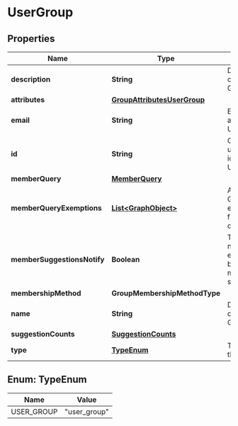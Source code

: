 

# UserGroup


## Properties

| Name | Type | Description | Notes |
|------------ | ------------- | ------------- | -------------|
|**description** | **String** | Description of a User Group |  [optional] |
|**attributes** | [**GroupAttributesUserGroup**](GroupAttributesUserGroup.md) |  |  [optional] |
|**email** | **String** | Email address of a User Group |  [optional] |
|**id** | **String** | ObjectId uniquely identifying a User Group. |  [optional] |
|**memberQuery** | [**MemberQuery**](MemberQuery.md) |  |  [optional] |
|**memberQueryExemptions** | [**List&lt;GraphObject&gt;**](GraphObject.md) | Array of GraphObjects exempted from the query |  [optional] |
|**memberSuggestionsNotify** | **Boolean** | True if notification emails are to be sent for membership suggestions. |  [optional] |
|**membershipMethod** | **GroupMembershipMethodType** |  |  [optional] |
|**name** | **String** | Display name of a User Group. |  [optional] |
|**suggestionCounts** | [**SuggestionCounts**](SuggestionCounts.md) |  |  [optional] |
|**type** | [**TypeEnum**](#TypeEnum) | The type of the group. |  [optional] |



## Enum: TypeEnum

| Name | Value |
|---- | -----|
| USER_GROUP | &quot;user_group&quot; |




